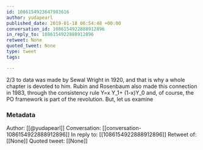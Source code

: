 ```yaml
---
id: 1086154923647983616
author: yudapearl
published_date: 2019-01-18 06:54:48 +00:00
conversation_id: 1086154922888912896
in_reply_to: 1086154922888912896
retweet: None
quoted_tweet: None
type: tweet
tags:

---
```


2/3
to data was made by Sewal Wright in 1920, and that is why a whole chapter is devoted to him. Rubin and Rosenbaum also made this connection in 1983, through the consistency rule Y=x Y_1+ (1-x)Y_0 and, of course, the PO framework is part of the revolution. But, let us examine

### Metadata

Author: [[@yudapearl]]
Conversation: [[conversation-1086154922888912896]]
In reply to: [[1086154922888912896]]
Retweet of: [[None]]
Quoted tweet: [[None]]
